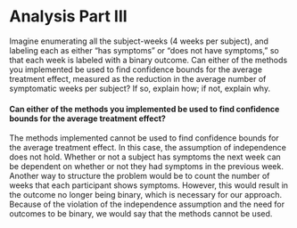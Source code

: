 # Analysis Part III

Imagine enumerating all the subject-weeks (4 weeks per subject), and labeling each as either “has symptoms” or “does not have symptoms,” so that each week is labeled with a binary outcome. Can either of the methods you implemented be used to find confidence bounds for the average treatment effect, measured as the reduction in the average number of symptomatic weeks per subject? If so, explain how; if not, explain why.

#### Can either of the methods you implemented be used to find confidence bounds for the average treatment effect?

The methods implemented cannot be used to find confidence bounds for the average treatment effect. In this case, the assumption of independence does not hold. Whether or not a subject has symptoms the next week can be dependent on whether or not they had symptoms in the previous week. Another way to structure the problem would be to count the number of weeks that each participant shows symptoms. However, this would result in the outcome no longer being binary, which is necessary for our approach. Because of the violation of the independence assumption and the need for outcomes to be binary, we would say that the methods cannot be used.